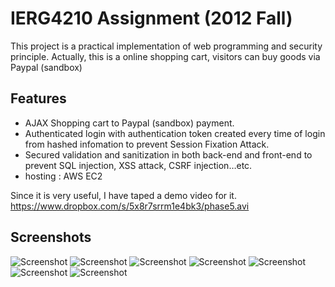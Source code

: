 IERG4210 Assignment (2012 Fall)
========

This project is a practical implementation of web programming and security principle.
Actually, this is a online shopping cart, visitors can buy goods via Paypal (sandbox)

## Features
* AJAX Shopping cart to Paypal (sandbox) payment.
* Authenticated login with authentication token created every time of login from hashed infomation to prevent Session Fixation Attack.
* Secured validation and sanitization in both back-end and front-end to prevent SQL injection, XSS attack, CSRF injection…etc.
* hosting : AWS EC2

Since it is very useful, I have taped a demo video for it.
<https://www.dropbox.com/s/5x8r7srrm1e4bk3/phase5.avi>

## Screenshots
![Screenshot](https://raw.github.com/calvinchankf/ierg4210/master/screenshots/store.png)
![Screenshot](https://raw.github.com/calvinchankf/ierg4210/master/screenshots/checkout1.png)
![Screenshot](https://raw.github.com/calvinchankf/ierg4210/master/screenshots/checkout2.png)
![Screenshot](https://raw.github.com/calvinchankf/ierg4210/master/screenshots/checkout3.png)
![Screenshot](https://raw.github.com/calvinchankf/ierg4210/master/screenshots/checkout4.png)
![Screenshot](https://raw.github.com/calvinchankf/ierg4210/master/screenshots/adminLogin.png)
![Screenshot](https://raw.github.com/calvinchankf/ierg4210/master/screenshots/admin_panel.png)
